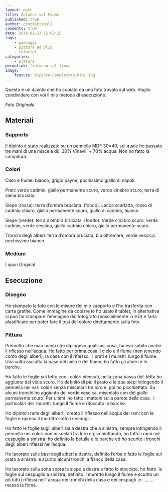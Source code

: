 ```yaml
---
layout: post
title: Autunno sul Fiume
published: true
author: cinziarispoli
comments: true
date: 2014-02-23 12:02:25
tags:
    - paesaggi
    - pittura ad olio
    - tutorial
categories:
    - pittura
permalink: /autunno-sul-fiume
image:
    feature: Dipinto-Completato-Mini.jpg
---
```


   Questo è un dipinto che ho copiato da una foto trovata sul web. Voglio condividere con voi il mio metodo di esecuzione. 
  
   


_Foto Originale_

## Materiali

### Supporto


  Il dipinto è stato realizzato su un pannello MDF 30&#215;40, sul quale ho passato tre mani di una miscela di:&nbsp; 30% Vinavil&nbsp; + 70% acqua. Non ho fatto la campitura.


### Colori


  Cielo e fiume: bianco, grigio payne, pochissimo giallo di napoli.


  Prati: verde cadmio, giallo permanente scuro, verde cinabro scuro, terra di siena bruciata.


  Siepe (rossa): terra d’ombra bruciata&nbsp; (fondo). Lacca scarlatta, rosso di cadmio chiaro, giallo permanente scuro, giallo di cadmio, bianco.


  Siepe (verde): terra d’ombra bruciata&nbsp; (fondo). Verde cinabro scuro, verde cadmio, verde vescica, giallo cadmio chiaro, giallo permanente scuro.


  Tronchi degli alberi: terra d’ombra bruciata, blu oltremare, verde vescica, pochissimo bianco.


### Medium

Liquin Original

## Esecuzione

### Disegno


  Ho stampato la foto con le misure del mio supporto e l’ho trasferita con carta grafite. Come immagine da copiare io ho usato il tablet, in alternativa si può far stampare l’immagine dal fotografo (possibilmente in HD) e farla plastificare per poter fare il test del colore direttamente sulla foto.


### Pittura


  Premetto che man mano che dipingevo qualsiasi cosa, facevo subito anche&nbsp; il riflesso nell’acqua. Ho fatto per prima cosa il cielo e il fiume (non tenendo conto degli alberi), la casa con il riflesso,&nbsp; i prati e i muretti&nbsp; lungo il fiume. Una volta asciutta la base del cielo e del fiume, ho fatto gli alberi e le barche.





  Ho fatto le foglie sul tetto con i colori elencati, nella zona bassa del&nbsp; tetto ho aggiunto del viola scuro. Ho definito di più il prato e le due siepi intingendo il pennello nei vari colori senza miscelarli tra loro e&nbsp; poi ho picchiettato. Su alcuni tronchi ho aggiunto del verde vescica&nbsp; miscelato con del giallo permanente scuro. Per ultimi&nbsp; ho fatto i mattoni sulla parete della casa,&nbsp; i particolari dei&nbsp; muretti&nbsp; lungo il fiume e ritoccato le barche.





  Ho dipinto i rami degli alberi , creato il riflesso nell’acqua dei rami con le foglie e ripreso il muretto sotto i cespugli.





  Ho fatto le foglie sugli alberi sia a destra che a sinistra, sempre intingendo il pennello nei colori non miscelati tra loro e picchiettando, ho fatto i rami nel cespuglio a sinistra, ho definito la betulla e le barche ed ho scurito i tronchi degli alberi riflessi nell’acqua.





  Ho lavorato sulle basi degli alberi a destra, definito l’erba e fatto le foglie sul prato a sinistra&nbsp; e scurito alcuni tronchi a fianco della casa.





  Ho lavorato sulla zona sopra la siepe a destra e fatto lo steccato, ho fatto&nbsp; le foglie sul cespuglio a sinistra, definito il muretto lungo il fiume e scurito un pò tutti i riflessi nell’ acqua dei tronchi della casa e dei cespugli&nbsp; e ……… messo la firma.


